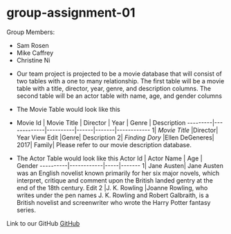 # group-assignment-01
Group Members:
  * Sam Rosen
  * Mike Caffrey
  * Christine Ni

- Our team project is projected to be a movie database that will consist of two tables with a one to many relationship.
The first table will be a movie table with a title, director, year, genre, and description columns.
The second table will be an actor table with name, age, and gender columns

- The Movie Table would look like this
+ Movie Id | Movie Title | Director | Year | Genre | Description
---------|-------------|----------|------|-------|------------
1| *Movie Title* |Director|  Year    View    Edit |Genre| Description
2| *Finding Dory* |Ellen DeGeneres| 2017| Family| Please refer to our movie description database.

- The Actor Table would look like this
Actor Id | Actor Name | Age | Gender
----------|------------|-----|-------
1|	Jane Austen|	Jane Austen was an English novelist known primarily for her six major novels, which interpret, critique and comment upon the British landed gentry at the end of the 18th century.	Edit
2	|J. K. Rowling	|Joanne Rowling, who writes under the pen names J. K. Rowling and Robert Galbraith, is a British novelist and screenwriter who wrote the Harry Potter fantasy series.


Link to our GitHub
[GitHub](https://github.com/chrisni123/group-assignment-01)
